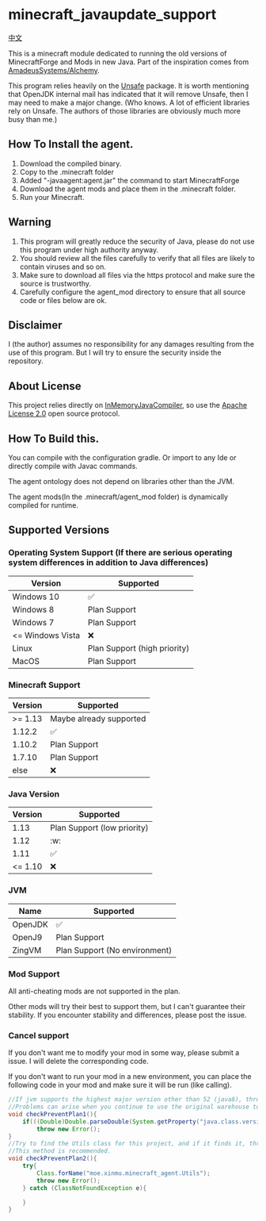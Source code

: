 # minecraft_javaupdate_support
[中文](README-zh_cn.md)

This is a minecraft module dedicated to running the old versions of MinecraftForge and Mods in new Java. Part of the inspiration comes from [AmadeusSystems/Alchemy](https://github.com/AmadeusSystems/Alchemy).

This program relies heavily on the [Unsafe](https://github.com/unofficial-openjdk/openjdk/blob/jdk/jdk/src/jdk.unsupported/share/classes/sun/misc/Unsafe.java) package. It is worth mentioning that OpenJDK internal mail has indicated that it will remove Unsafe, then I may need to make a major change. (Who knows. A lot of efficient libraries rely on Unsafe. The authors of those libraries are obviously much more busy than me.)
## How To Install the agent.
1. Download the compiled binary.
2. Copy to the .minecraft folder
3. Added "-javaagent:agent.jar" the command to start MinecraftForge
4. Download the agent mods and place them in the .minecraft folder.
5. Run your Minecraft.
## Warning
1. This program will greatly reduce the security of Java, please do not use this program under high authority anyway.
2. You should review all the files carefully to verify that all files are likely to contain viruses and so on. 
3. Make sure to download all files via the https protocol and make sure the source is trustworthy.
4. Carefully configure the agent_mod directory to ensure that all source code or files below are ok.
## Disclaimer
I (the author) assumes no responsibility for any damages resulting from the use of this program. But I will try to ensure the security inside the repository.
## About License
This project relies directly on [InMemoryJavaCompiler](https://github.com/trung/InMemoryJavaCompiler), so use the [Apache License 2.0](https://www.apache.org/licenses/LICENSE-2.0) open source protocol.
## How To Build this.
You can compile with the configuration gradle.
Or import to any Ide or directly compile with Javac commands.

The agent ontology does not depend on libraries other than the JVM.

The agent mods(In the .minecraft/agent_mod folder) is dynamically compiled for runtime.
## Supported Versions
### Operating System Support (If there are serious operating system differences in addition to Java differences)
| Version          | Supported                    |
| ---------------- | ---------------------------- |
| Windows 10       | :white_check_mark:           |
| Windows 8        | Plan Support                 |
| Windows 7        | Plan Support                 |
| <= Windows Vista | :x:                          |
| Linux            | Plan Support (high priority) |
| MacOS            | Plan Support                 |

### Minecraft Support
| Version  | Supported               |
| -------- | ----------------------- |
| >= 1.13  | Maybe already supported |
| 1.12.2   | :white_check_mark:      |
| 1.10.2   | Plan Support            |
| 1.7.10   | Plan Support            |
| else     | :x:                     |

### Java Version
| Version  | Supported                    |
| -------- | ---------------------------- |
| 1.13     | Plan Support (low priority)  |
| 1.12     | :w:                          |
| 1.11     | :white_check_mark:           |
| <= 1.10  | :x:                          |

### JVM 
| Name     | Supported                     |
| -------- | ----------------------------- |
| OpenJDK  | :white_check_mark:            |
| OpenJ9   | Plan Support                  |
| ZingVM   | Plan Support (No environment) |

### Mod Support
All anti-cheating mods are not supported in the plan.

Other mods will try their best to support them, but I can't guarantee their stability.  If you encounter stability and differences, please post the issue.

### Cancel support
If you don't want me to modify your mod in some way, please submit a issue. I will delete the corresponding code.

If you don't want to run your mod in a new environment, you can place the following code in your mod and make sure it will be run (like calling).

```java
//If jvm supports the highest major version other than 52 (java8), throw an error.
//Problems can arise when you continue to use the original warehouse to develop mods for new versions of the game.
void checkPreventPlan1(){
    if(((Double)Double.parseDouble(System.getProperty("java.class.version"))).intValue()!=52)
        throw new Error();
}
//Try to find the Utils class for this project, and if it finds it, throw an error. 
//This method is recommended.
void checkPreventPlan2(){
    try{
        Class.forName("moe.xinmu.minecraft_agent.Utils");
        throw new Error();
    } catch (ClassNotFoundException e){

    }
}
```